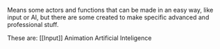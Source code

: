 Means some actors and functions that can be made in an easy way, like input or AI, but there are some created to make specific advanced and professional stuff.

These are:
	[[Input]]
	Animation
	Artificial Inteligence